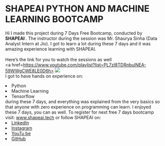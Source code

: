 # SHAPEAI PYTHON AND MACHINE LEARNING BOOTCAMP
Hi I made this project during 7 Days Free Bootcamp, conducted by <b> SHAPEAI
</b>.
The instructor during the session was Mr. Shaurya Sinha (Data Analyst Intern at Jio). I got to learn a lot during these 7 days and it was amazing experience learning with SHAPEAI.
<br><br>Here’s the link for you to watch the sessions as well<br> 
<a href=https://www.youtube.com/playlist?list=PL7zl8TDRnbulNEA-59WWgCWE8LE0D6h> <img src=https://github.com/ShapeAI/PYTHON-AND-DATA-ANALYTICS/blob/main/YOUTUBE%20THUMBNAIL-5.png> </a>
<br>I got to have hands on experience on:
<li>Python 
<li>Machine Learning 
<li>Tensorflow
<br>during these 7 days, and everything was explained from the very basics so that anyone with zero experience on programming can learn.
I enjoyed these 7 days, you can as well. To register for next free 7 days bootcamp visit:
<a href=https://www.shapeai.tech> www.shapeai.tech</a>
 or follow SHAPEAI on:
<li><a href=
https://in.linkedin.com/company/shapeai>LinkedIn</a>
<li><a href=
https://www.instagram.com/shape.ai/?hl=en>Instagram</a>
<li><a
href=
“https://www.youtube.com/channel/UCTUvDLTW9meuDXWcbmISPdA”>YouTu
 be</a>
<li><a href=https://github.com/shapeai”>GitHub</a>


